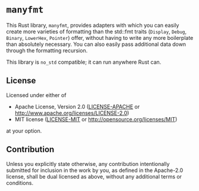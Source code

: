 `manyfmt`
=========

This Rust library, `manyfmt`, provides adapters with which you can easily create more varieties of
formatting than the std::fmt traits (`Display`, `Debug`, `Binary`, `LowerHex`, `Pointer`) offer,
without having to write any more boilerplate than absolutely necessary. You can also easily pass
additional data down through the formatting recursion.

This library is `no_std` compatible; it can run anywhere Rust can.

License
-------

Licensed under either of

 * Apache License, Version 2.0
   ([LICENSE-APACHE](LICENSE-APACHE) or http://www.apache.org/licenses/LICENSE-2.0)
 * MIT license
   ([LICENSE-MIT](LICENSE-MIT) or http://opensource.org/licenses/MIT)

at your option.

Contribution
------------

Unless you explicitly state otherwise, any contribution intentionally submitted
for inclusion in the work by you, as defined in the Apache-2.0 license, shall be
dual licensed as above, without any additional terms or conditions.